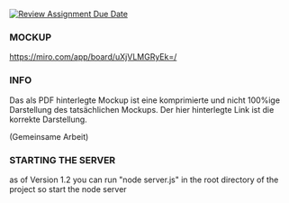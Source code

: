 [![Review Assignment Due Date](https://classroom.github.com/assets/deadline-readme-button-22041afd0340ce965d47ae6ef1cefeee28c7c493a6346c4f15d667ab976d596c.svg)](https://classroom.github.com/a/WxsAQ0eE)

### MOCKUP

https://miro.com/app/board/uXjVLMGRyEk=/

### INFO

Das als PDF hinterlegte Mockup ist eine komprimierte und nicht 100%ige Darstellung des tatsächlichen Mockups.
Der hier hinterlegte Link ist die korrekte Darstellung.

(Gemeinsame Arbeit)

### STARTING THE SERVER

as of Version 1.2 you can run "node server.js" in the root directory of the project so start the node server
